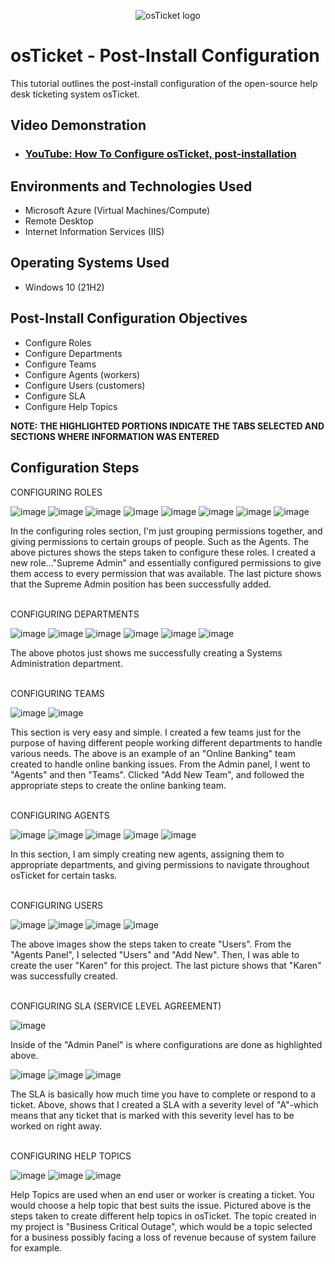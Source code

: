 <p align="center">
<img src="https://i.imgur.com/Clzj7Xs.png" alt="osTicket logo"/>
</p>

<h1>osTicket - Post-Install Configuration</h1>
This tutorial outlines the post-install configuration of the open-source help desk ticketing system osTicket.<br />


<h2>Video Demonstration</h2>

- ### [YouTube: How To Configure osTicket, post-installation](https://www.youtube.com)

<h2>Environments and Technologies Used</h2>

- Microsoft Azure (Virtual Machines/Compute)
- Remote Desktop
- Internet Information Services (IIS)

<h2>Operating Systems Used </h2>

- Windows 10</b> (21H2)

<h2>Post-Install Configuration Objectives</h2>

- Configure Roles
- Configure Departments
- Configure Teams
- Configure Agents (workers)
- Configure Users (customers)
- Configure SLA
- Configure Help Topics

**NOTE: THE HIGHLIGHTED PORTIONS INDICATE THE TABS SELECTED AND SECTIONS WHERE INFORMATION WAS ENTERED**
<h2>Configuration Steps</h2>

<p>
CONFIGURING ROLES

![image](https://github.com/user-attachments/assets/f20aeafe-1162-4284-9122-5bc5e5603ab5) ![image](https://github.com/user-attachments/assets/343774b9-417e-400a-af9f-9f5146c64fc7) ![image](https://github.com/user-attachments/assets/c13cf4a6-6771-449e-a9c7-2c6eb4ef4807) ![image](https://github.com/user-attachments/assets/4fa75f10-7ab2-4204-9cf8-f69590304d61) ![image](https://github.com/user-attachments/assets/7a42f68a-2d65-4e17-aa2a-d52e2bf285ec) ![image](https://github.com/user-attachments/assets/128c9c2e-cc54-4d15-a1ce-659729c25289) ![image](https://github.com/user-attachments/assets/5cd2dee6-455b-4c79-a09b-94058f8dbe3b) ![image](https://github.com/user-attachments/assets/1a545317-b562-45e1-8429-f0f9c551ea87)

 








</p>
<p>
In the configuring roles section, I'm just grouping permissions together, and giving permissions to certain groups of people. Such as the Agents. The above pictures shows the steps taken to configure these roles. I created a new role..."Supreme Admin" and essentially configured permissions to give them access to every permission that was available. The last picture shows that the Supreme Admin position has been successfully added.
</p>
<br />
CONFIGURING DEPARTMENTS
<p>

![image](https://github.com/user-attachments/assets/1c3d2d26-be7a-44db-96ef-2b3eaa2360dd) ![image](https://github.com/user-attachments/assets/dbbf94b6-62b2-4e20-8d3f-7845d408d0cc) ![image](https://github.com/user-attachments/assets/114ae767-f631-4fd5-a1de-ef51b9710cfc) ![image](https://github.com/user-attachments/assets/6f91f765-0fd1-401c-8fe4-1d4d50a25360) ![image](https://github.com/user-attachments/assets/2e46e71a-cc65-4e95-b494-c960e6386ae1) ![image](https://github.com/user-attachments/assets/88fbfe2d-b10d-4070-af3e-efe80bb5a413)






</p>
<p>
The above photos just shows me successfully creating a Systems Administration department.
</p>
<br />
CONFIGURING TEAMS
<p>

![image](https://github.com/user-attachments/assets/dadb8c15-9c65-46e3-ad9a-50cadfebaf39) ![image](https://github.com/user-attachments/assets/1cfef475-78dd-4b90-affe-796b7e75f46e)


</p>
<p>
This section is very easy and simple. I created a few teams just for the purpose of having different people working different departments to handle various needs. The above is an example of an "Online Banking" team created to handle online banking issues. From the Admin panel, I went to "Agents" and then "Teams". Clicked "Add New Team", and followed the appropriate steps to create the online banking team.
</p>
<br />
CONFIGURING AGENTS
<p>

![image](https://github.com/user-attachments/assets/b12510d4-7c31-454e-9ff7-488af3e6ec50) ![image](https://github.com/user-attachments/assets/5fb9c827-b7a2-44c6-9c42-9c022646c818) ![image](https://github.com/user-attachments/assets/6a3112f7-cb70-463f-af9b-d308062a4b75) 
![image](https://github.com/user-attachments/assets/910b445d-ffcb-4548-a780-ce48d3556b62) ![image](https://github.com/user-attachments/assets/fef272c3-7e2d-4d07-ac0d-13b6beaadff6)


In this section, I am simply creating new agents, assigning them to appropriate departments, and giving permissions to navigate throughout osTicket for certain tasks.

  
</p>
<br />
CONFIGURING USERS

<p>

 ![image](https://github.com/user-attachments/assets/728c49ea-9e0d-4ea0-aaf4-9d826144e22a) ![image](https://github.com/user-attachments/assets/b2b31e8f-6418-4afc-af3d-bec7c24ba6be) ![image](https://github.com/user-attachments/assets/b350af52-9964-4aa5-ab91-e92ebdf7f9c7) ![image](https://github.com/user-attachments/assets/adb9eb92-e188-4dfc-a1e9-8948f19790d6)


The above images show the steps taken to create "Users". From the "Agents Panel", I selected "Users" and "Add New". Then, I was able to create the user "Karen" for this project. The last picture shows that "Karen" was successfully created.


</p>
<br />
CONFIGURING SLA (SERVICE LEVEL AGREEMENT)

<p>

 ![image](https://github.com/user-attachments/assets/d8303aa9-5795-414f-88f3-478c11667218)

 Inside of the "Admin Panel" is where configurations are done as highlighted above.

 
![image](https://github.com/user-attachments/assets/583fbfd1-4987-4365-9ad0-582d7ab26632) ![image](https://github.com/user-attachments/assets/a680164f-002a-4e96-b419-15ee59c44494) ![image](https://github.com/user-attachments/assets/324b9fe9-8493-4dba-ad4a-f2f9e5959de1)


The SLA is basically how much time you have to complete or respond to a ticket. Above, shows that I created a SLA with a severity level of "A"-which means that any ticket that is marked with this severity level has to be worked on right away. 
</p>
<br />
CONFIGURING HELP TOPICS

<p>

 ![image](https://github.com/user-attachments/assets/d4c202a9-e88d-434e-87e6-549c86936696) ![image](https://github.com/user-attachments/assets/5c5be469-ef48-44f1-bfb6-34d478ec1bc4) ![image](https://github.com/user-attachments/assets/bba60ca9-b561-4b5f-bf47-c53b74fe543c)


Help Topics are used when an end user or worker is creating a ticket. You would choose a help topic that best suits the issue. Pictured above is the steps taken to create different help topics in osTicket. The topic created in my project is "Business Critical Outage", which would be a topic selected for a business possibly facing a loss of revenue because of system failure for example. 
</p>








